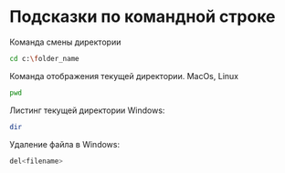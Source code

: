 # Подсказки по командной строке

Команда смены директории
```sh
cd c:\folder_name
```

Команда отображения текущей директории. MacOs, Linux
```sh
pwd
```

Листинг текущей директории 
Windows:
```sh
dir
```

Удаление файла в Windows:
```sh
del<filename>
```

